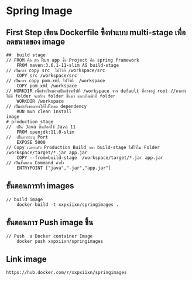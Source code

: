 # Spring Image

## First Step เขียน Dockerfile ซึ้งทำแบบ multi-stage เพื่อลดขนาดของ image 
```
##  build stage 
// FROM คือ ตัว Run app ซึ้ง Project คือ spring framework 
	FROM maven:3.6.1-11-slim AS build-stage 
// เป็นการ copy src  ไปไว้ที่ /workspace/src
	COPY src /workspace/src
// เป็นการ copy pom.xml ไปไว้ที่  /workspace
	COPY pom.xml /workspace
// WORKDIR เพื่อช่วยในตอนเปิดเข้าจะไปที่ /workspace จาก default ที่ควรอยู่ root //หากยังไม่มี folder จะสร้าง folder ขึ้นมา และเปิดเข้าที่ folder
	WORKDIR /workspace
// เป็นคำสั่งของการให้ไปโหลด dependency
	RUN mvn clean install
image 
# production stage
//  เป็น Java ซึ้งเลือกใช้ Java 11
	FROM openjdk:11.0-slim
//  เป็นการระบุ Port 
	EXPOSE 5000
// Copy เฉพาะตัว Production Build จาก build-stage ไปไว้ใน Folder /workspace/target/*.jar app.jar
	COPY --from=build-stage  /workspace/target/*.jar app.jar
// เป็นขั้นตอน Command คำสั่ง 
	ENTRYPOINT ["java","-jar","app.jar"]
```

## ขั้นตอนการทำ images
```
// build image
	docker build -t xxpxiixn/springimages .
```

## ขั้นตอนการ Push image ขึ้น
```
// Push  a Docker container Image
	docker push xxpxiixn/springimages
```
## Link image
```
https://hub.docker.com/r/xxpxiixn/springimages
```




